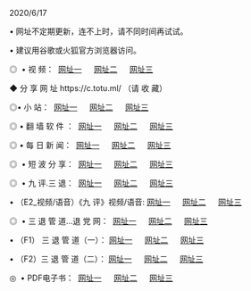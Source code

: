 <p>2020/6/17
<p>• 网址不定期更新，连不上时，请不同时间再试试。
<p>• 建议用谷歌或火狐官方浏览器访问。
<p>◎  • 视 频： 
<a href="http://hje.csso.cam/" target="_blank">网址一</a> 　 
<a href="http://huh.csso.cam/" target="_blank">网址二</a> 　 
<a href="http://hqt.csso.cam/b.html" target="_blank">网址三</a>
<p>◆ 分 享 网 址  https://c.totu.ml/  （请 收 藏） </p>

<p>◎•  小 站：  
<a href="http://hje.csso.cam/f.html" target="_blank">网址一</a> 　 
<a href="http://huh.csso.cam/h.html" target="_blank">网址二</a> 　 
<a href="http://hqt.csso.cam/k/" target="_blank">网址三</a></p><p>

<p>◎  • 翻 墙 软 件 ：  
<a href="http://hje.csso.cam/ff/" target="_blank">网址一</a> 　 
<a href="http://huh.csso.cam/s/read/a1_nd.html" target="_blank">网址二</a> 　 
<a href="http://hqt.csso.cam/ff/index.html" target="_blank">网址三</a></p>
<p>◎  • 每 日 新 闻：  
<a href="http://hje.csso.cam/day/" target="_blank">网址一</a> 　 
<a href="http://huh.csso.cam/day/" target="_blank">网址二</a> 　 
<a href="http://hqt.csso.cam/day/index.html" target="_blank">网址三</a></p>
<p>◎   • 短 波 分 享：  
<a href="http://hje.csso.cam/h/" target="_blank">网址一</a> 　 
<a href="http://hqt.csso.cam/h/" target="_blank">网址二</a> 　 
<a href="http://huh.csso.cam/h/index.html" target="_blank">网址三</a></p>
<p>◎   • 九 评.三 退：  
<a href="http://hje.csso.cam/t/" target="_blank">网址一</a> 　 
<a href="http://hqt.csso.cam/v2/index.html" target="_blank">网址二</a> 　 
<a href="http://huh.csso.cam/tt/index.html" target="_blank">网址三</a> 　</p>
<p>  • （E2_视频/语音）《九 评》视频/语音: 
<a href="http://hje.csso.cam/7738.html" target="_blank">网址一</a> 　 
<a href="http://hqt.csso.cam/7614.html" target="_blank">网址二</a> 　 
<a href="http://huh.csso.cam/7633.html" target="_blank">网址三</a></p>
<p>◎   • 三 退 管 道...退 党 网：  
<a href="http://hje.csso.cam/go/td1.html" target="_blank">网址一</a> 　 
<a href="http://hqt.csso.cam/go/td2.html" target="_blank">网址二</a> 　 
<a href="http://huh.csso.cam/go/td3.html" target="_blank">网址三</a></p>
<p>  • （F1） 三 退 管 道（一）： 
<a href="http://hje.csso.cam/dd/" target="_blank">网址一</a> 　 
<a href="http://hqt.csso.cam/s/read/a1_tdx.html" target="_blank">网址二</a> 　 
<a href="http://huh.csso.cam/dd/" target="_blank">网址三</a></p>
<p>  • （F2）三 退 管 道（二）： 
<a href="http://hqt.csso.cam/d/" target="_blank">网址一</a> 　 
<a href="http://hje.csso.cam/d/index.html" target="_blank">网址二</a> 　 
<a href="http://huh.csso.cam/d/" target="_blank">网址三</a></p>
<p>◎   • PDF电子书：  
<a href="http://hje.csso.cam/p/" target="_blank">网址一</a> 　 
<a href="http://huh.csso.cam/p/index.html" target="_blank">网址二</a> 　 
<a href="http://hqt.csso.cam/p/" target="_blank">网址三</a></p>
